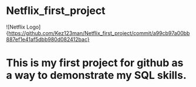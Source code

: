 # Netflix_first_project

![Netflix Logo]{https://github.com/Kez123man/Netflix_first_project/commit/a99cb97a00bb887ef1e41af5dbb980d082412bac}

# This is my first project for github as a way to demonstrate my SQL skills. 
